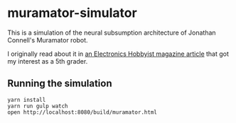 muramator-simulator
===================

This is a simulation of the neural subsumption architecture of Jonathan Connell's Muramator robot.

I originally read about it in [an Electronics Hobbyist magazine article][1] that got my interest as a 5th grader.

## Running the simulation

    yarn install
    yarn run gulp watch
    open http://localhost:8080/build/muramator.html

[1]: http://www.americanradiohistory.com/Archive-Hobbyist-Specials/Electronics-Hobbyist-1992.pdf
